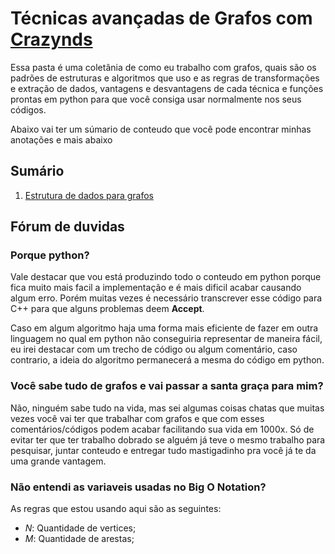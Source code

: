 # Técnicas avançadas de Grafos com [Crazynds](https://github.com/crazynds)

Essa pasta é uma coletânia de como eu trabalho com grafos, quais são os padrões de estruturas e algoritmos que uso e as regras de transformações e extração de dados, vantagens e desvantagens de cada técnica e funções prontas em python para que você consiga usar normalmente nos seus códigos.

Abaixo vai ter um súmario de conteudo que você pode encontrar minhas anotações e mais abaixo 


## Sumário

1. [Estrutura de dados para grafos](./grafos_estruturas.md)


## Fórum de duvidas

### **Porque python?**

Vale destacar que vou está produzindo todo o conteudo em python porque fica muito mais facil a implementação e é mais dificil acabar causando algum erro. Porém muitas vezes é necessário transcrever esse código para C++ para que alguns problemas deem **Accept**. 

Caso em algum algoritmo haja uma forma mais eficiente de fazer em outra linguagem no qual em python não conseguiria representar de maneira fácil, eu irei destacar com um trecho de código ou algum comentário, caso contrario, a ideia do algoritmo permanecerá a mesma do código em python.

### **Você sabe tudo de grafos e vai passar a santa graça para mim?**

Não, ninguém sabe tudo na vida, mas sei algumas coisas chatas que muitas vezes você vai ter que trabalhar com grafos e que com esses comentários/códigos podem acabar facilitando sua vida em 1000x. Só de evitar ter que ter trabalho dobrado se alguém já teve o mesmo trabalho para pesquisar, juntar conteudo e entregar tudo mastigadinho pra você já te da uma grande vantagem.



### **Não entendi as variaveis usadas no Big O Notation?**
 
As regras que estou usando aqui são as seguintes:

 - $N$: Quantidade de vertices;
 - $M$: Quantidade de arestas;




